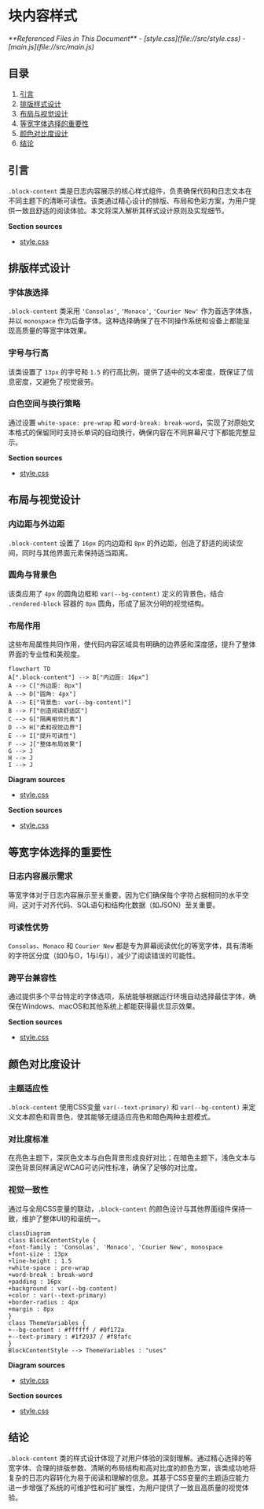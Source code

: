 # 块内容样式

<cite>
**Referenced Files in This Document**   
- [style.css](file://src/style.css)
- [main.js](file://src/main.js)
</cite>

## 目录
1. [引言](#引言)
2. [排版样式设计](#排版样式设计)
3. [布局与视觉设计](#布局与视觉设计)
4. [等宽字体选择的重要性](#等宽字体选择的重要性)
5. [颜色对比度设计](#颜色对比度设计)
6. [结论](#结论)

## 引言
`.block-content` 类是日志内容展示的核心样式组件，负责确保代码和日志文本在不同主题下的清晰可读性。该类通过精心设计的排版、布局和色彩方案，为用户提供一致且舒适的阅读体验。本文将深入解析其样式设计原则及实现细节。

**Section sources**
- [style.css](file://src/style.css#L228-L294)

## 排版样式设计

### 字体族选择
`.block-content` 类采用 `'Consolas'`, `'Monaco'`, `'Courier New'` 作为首选字体族，并以 `monospace` 作为后备字体。这种选择确保了在不同操作系统和设备上都能呈现高质量的等宽字体效果。

### 字号与行高
该类设置了 `13px` 的字号和 `1.5` 的行高比例，提供了适中的文本密度，既保证了信息密度，又避免了视觉疲劳。

### 白色空间与换行策略
通过设置 `white-space: pre-wrap` 和 `word-break: break-word`，实现了对原始文本格式的保留同时支持长单词的自动换行，确保内容在不同屏幕尺寸下都能完整显示。

**Section sources**
- [style.css](file://src/style.css#L228-L294)

## 布局与视觉设计

### 内边距与外边距
`.block-content` 设置了 `16px` 的内边距和 `8px` 的外边距，创造了舒适的阅读空间，同时与其他界面元素保持适当距离。

### 圆角与背景色
该类应用了 `4px` 的圆角边框和 `var(--bg-content)` 定义的背景色，结合 `.rendered-block` 容器的 `8px` 圆角，形成了层次分明的视觉结构。

### 布局作用
这些布局属性共同作用，使代码内容区域具有明确的边界感和深度感，提升了整体界面的专业性和美观度。

```mermaid
flowchart TD
A[".block-content"] --> B["内边距: 16px"]
A --> C["外边距: 8px"]
A --> D["圆角: 4px"]
A --> E["背景色: var(--bg-content)"]
B --> F["创造阅读舒适区"]
C --> G["隔离相邻元素"]
D --> H["柔和视觉边界"]
E --> I["提升可读性"]
F --> J["整体布局效果"]
G --> J
H --> J
I --> J
```

**Diagram sources**
- [style.css](file://src/style.css#L228-L294)

**Section sources**
- [style.css](file://src/style.css#L228-L294)

## 等宽字体选择的重要性

### 日志内容展示需求
等宽字体对于日志内容展示至关重要，因为它们确保每个字符占据相同的水平空间，这对于对齐代码、SQL语句和结构化数据（如JSON）至关重要。

### 可读性优势
`Consolas`、`Monaco` 和 `Courier New` 都是专为屏幕阅读优化的等宽字体，具有清晰的字符区分度（如0与O，1与l与I），减少了阅读错误的可能性。

### 跨平台兼容性
通过提供多个平台特定的字体选项，系统能够根据运行环境自动选择最佳字体，确保在Windows、macOS和其他系统上都能获得最优显示效果。

**Section sources**
- [style.css](file://src/style.css#L228-L294)

## 颜色对比度设计

### 主题适应性
`.block-content` 使用CSS变量 `var(--text-primary)` 和 `var(--bg-content)` 来定义文本颜色和背景色，使其能够无缝适应亮色和暗色两种主题模式。

### 对比度标准
在亮色主题下，深灰色文本与白色背景形成良好对比；在暗色主题下，浅色文本与深色背景同样满足WCAG可访问性标准，确保了足够的对比度。

### 视觉一致性
通过与全局CSS变量的联动，`.block-content` 的颜色设计与其他界面组件保持一致，维护了整体UI的和谐统一。

```mermaid
classDiagram
class BlockContentStyle {
+font-family : 'Consolas', 'Monaco', 'Courier New', monospace
+font-size : 13px
+line-height : 1.5
+white-space : pre-wrap
+word-break : break-word
+padding : 16px
+background : var(--bg-content)
+color : var(--text-primary)
+border-radius : 4px
+margin : 8px
}
class ThemeVariables {
+--bg-content : #ffffff / #0f172a
+--text-primary : #1f2937 / #f8fafc
}
BlockContentStyle --> ThemeVariables : "uses"
```

**Diagram sources**
- [style.css](file://src/style.css#L228-L294)

**Section sources**
- [style.css](file://src/style.css#L1-L518)

## 结论
`.block-content` 类的样式设计体现了对用户体验的深刻理解。通过精心选择的等宽字体、合理的排版参数、清晰的布局结构和高对比度的颜色方案，该类成功地将复杂的日志内容转化为易于阅读和理解的信息。其基于CSS变量的主题适应能力进一步增强了系统的可维护性和可扩展性，为用户提供了一致且高质量的视觉体验。